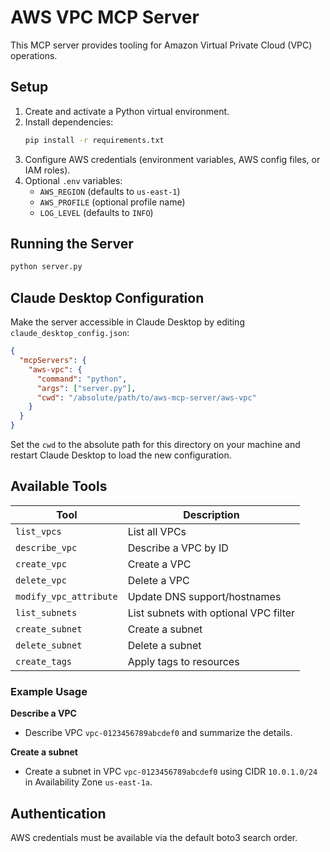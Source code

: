 # AWS VPC MCP Server

This MCP server provides tooling for Amazon Virtual Private Cloud (VPC) operations.

## Setup

1. Create and activate a Python virtual environment.
2. Install dependencies:
   ```bash
   pip install -r requirements.txt
   ```
3. Configure AWS credentials (environment variables, AWS config files, or IAM roles).
4. Optional `.env` variables:
   - `AWS_REGION` (defaults to `us-east-1`)
   - `AWS_PROFILE` (optional profile name)
   - `LOG_LEVEL` (defaults to `INFO`)

## Running the Server

```bash
python server.py
```

## Claude Desktop Configuration

Make the server accessible in Claude Desktop by editing `claude_desktop_config.json`:

```json
{
  "mcpServers": {
    "aws-vpc": {
      "command": "python",
      "args": ["server.py"],
      "cwd": "/absolute/path/to/aws-mcp-server/aws-vpc"
    }
  }
}
```

Set the `cwd` to the absolute path for this directory on your machine and restart Claude Desktop to load the new configuration.

## Available Tools

| Tool | Description |
| --- | --- |
| `list_vpcs` | List all VPCs |
| `describe_vpc` | Describe a VPC by ID |
| `create_vpc` | Create a VPC |
| `delete_vpc` | Delete a VPC |
| `modify_vpc_attribute` | Update DNS support/hostnames |
| `list_subnets` | List subnets with optional VPC filter |
| `create_subnet` | Create a subnet |
| `delete_subnet` | Delete a subnet |
| `create_tags` | Apply tags to resources |

### Example Usage

**Describe a VPC**

- Describe VPC `vpc-0123456789abcdef0` and summarize the details.

**Create a subnet**

- Create a subnet in VPC `vpc-0123456789abcdef0` using CIDR `10.0.1.0/24` in Availability Zone `us-east-1a`.

## Authentication

AWS credentials must be available via the default boto3 search order.
